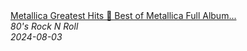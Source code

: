 <!--2024-08-03 08:11:52-->
<div class="yb">
  <a class="nodecor" href="/posts.html?rok/metallica_greatest_hits_best_of_metallica_full_album_compilation">
    <img class="preview" data-videoid="IDqVMbWLcmo" src="https://i2.ytimg.com/vi/IDqVMbWLcmo/hqdefault.jpg" align="middle" alt="">
  </a>
  <div class="inlbl text">
    <a class="nodecor" href="/posts.html?rok/metallica_greatest_hits_best_of_metallica_full_album_compilation">Metallica Greatest Hits ️🎸 Best of Metallica Full Album...</a><br>
    <i class="smaller2">80's Rock N Roll</i><br>
    <i class="smaller3">2024-08-03</i>
  </div>
</div>
